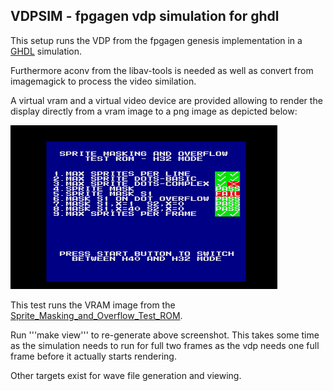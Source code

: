 ## VDPSIM - fpgagen vdp simulation for ghdl

This setup runs the VDP from the fpgagen genesis implementation in a
[GHDL](http://ghdl.free.fr/) simulation.

Furthermore aconv from the libav-tools is needed as well as convert from
imagemagick to process the video similation.

A virtual vram and a virtual video device are provided allowing to render
the display directly from a vram image to a png image as depicted below:

![video.png](video.png)

This test runs the VRAM image from the 
[Sprite_Masking_and_Overflow_Test_ROM](https://segaretro.org/Sprite_Masking_and_Overflow_Test_ROM).

Run '''make view''' to re-generate above screenshot. This takes some time as the
simulation needs to run for full two frames as the vdp needs one full frame
before it actually starts rendering.

Other targets exist for wave file generation and viewing.
